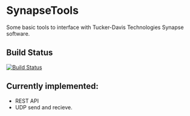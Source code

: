 # SynapseTools
Some basic tools to interface with Tucker-Davis Technologies Synapse software.

## Build Status
[![Build Status](https://dev.azure.com/JayTischfieldLab/MoSeqAcquire/_apis/build/status/tischfieldlab.SynapseTools?branchName=master)](https://dev.azure.com/JayTischfieldLab/MoSeqAcquire/_build/latest?definitionId=2&branchName=master)

## Currently implemented:
 - REST API
 - UDP send and recieve.
